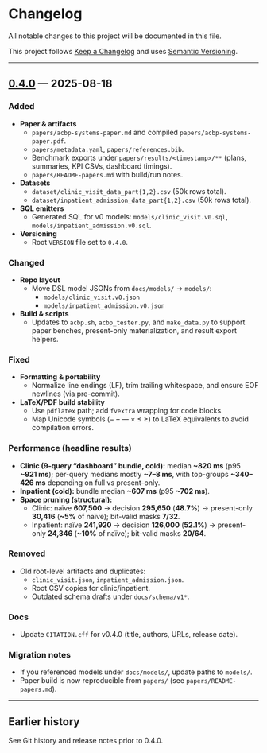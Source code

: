 # Changelog
All notable changes to this project will be documented in this file.

This project follows [Keep a Changelog](https://keepachangelog.com/en/1.1.0/)
and uses [Semantic Versioning](https://semver.org/).

---

## [0.4.0] — 2025-08-18

### Added
- **Paper & artifacts**
  - `papers/acbp-systems-paper.md` and compiled `papers/acbp-systems-paper.pdf`.
  - `papers/metadata.yaml`, `papers/references.bib`.
  - Benchmark exports under `papers/results/<timestamp>/**` (plans, summaries, KPI CSVs, dashboard timings).
  - `papers/README-papers.md` with build/run notes.
- **Datasets**
  - `dataset/clinic_visit_data_part{1,2}.csv` (50k rows total).
  - `dataset/inpatient_admission_data_part{1,2}.csv` (50k rows total).
- **SQL emitters**
  - Generated SQL for v0 models: `models/clinic_visit.v0.sql`, `models/inpatient_admission.v0.sql`.
- **Versioning**
  - Root `VERSION` file set to `0.4.0`.

### Changed
- **Repo layout**
  - Move DSL model JSONs from `docs/models/` → `models/`:
    - `models/clinic_visit.v0.json`
    - `models/inpatient_admission.v0.json`
- **Build & scripts**
  - Updates to `acbp.sh`, `acbp_tester.py`, and `make_data.py` to support paper benches, present-only materialization, and result export helpers.

### Fixed
- **Formatting & portability**
  - Normalize line endings (LF), trim trailing whitespace, and ensure EOF newlines (via pre-commit).
- **LaTeX/PDF build stability**
  - Use `pdflatex` path; add `fvextra` wrapping for code blocks.
  - Map Unicode symbols (− – — × ≤ ≥) to LaTeX equivalents to avoid compilation errors.

### Performance (headline results)
- **Clinic (9-query “dashboard” bundle, cold):** median **~820 ms** (p95 **~921 ms**); per-query medians mostly **~7–8 ms**, with top-groups **~340–426 ms** depending on full vs present-only.
- **Inpatient (cold):** bundle median **~607 ms** (p95 **~702 ms**).
- **Space pruning (structural):**
  - Clinic: naïve **607,500** → decision **295,650** (**48.7%**) → present-only **30,416** (**~5%** of naïve); bit-valid masks **7/32**.
  - Inpatient: naïve **241,920** → decision **126,000** (**52.1%**) → present-only **24,346** (**~10%** of naïve); bit-valid masks **20/64**.

### Removed
- Old root-level artifacts and duplicates:
  - `clinic_visit.json`, `inpatient_admission.json`.
  - Root CSV copies for clinic/inpatient.
  - Outdated schema drafts under `docs/schema/v1*`.

### Docs
- Update `CITATION.cff` for v0.4.0 (title, authors, URLs, release date).

### Migration notes
- If you referenced models under `docs/models/`, update paths to `models/`.
- Paper build is now reproducible from `papers/` (see `papers/README-papers.md`).

---

## Earlier history
See Git history and release notes prior to 0.4.0.

[0.4.0]: https://github.com/DotKBoy-web/acbp/releases/tag/v0.4.0
